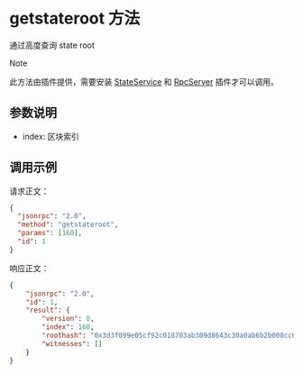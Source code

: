# getstateroot 方法

通过高度查询 state root

> [!Note]
>
> 此方法由插件提供，需要安装 [StateService](https://github.com/neo-project/neo-modules/releases) 和 [RpcServer](https://github.com/neo-project/neo-modules/releases) 插件才可以调用。

## 参数说明

- index: 区块索引

## 调用示例

请求正文：

```json
{
  "jsonrpc": "2.0",
  "method": "getstateroot",
  "params": [160],
  "id": 1
}
```

响应正文：

```json
{
    "jsonrpc": "2.0",
    "id": 1,
    "result": {
        "version": 0,
        "index": 160,
        "roothash": "0x3d3f099e05cf92c018703ab309d8643c30a0ab6b2b008cc6fe80869b1a350c31",
        "witnesses": []
    }
}
```